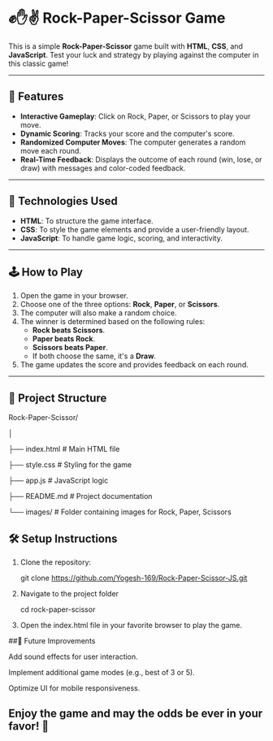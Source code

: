# ✊✋✌️ Rock-Paper-Scissor Game

This is a simple **Rock-Paper-Scissor** game built with **HTML**, **CSS**, and **JavaScript**. Test your luck and strategy by playing against the computer in this classic game!

---

## 🚀 Features

- **Interactive Gameplay**: Click on Rock, Paper, or Scissors to play your move.
- **Dynamic Scoring**: Tracks your score and the computer's score.
- **Randomized Computer Moves**: The computer generates a random move each round.
- **Real-Time Feedback**: Displays the outcome of each round (win, lose, or draw) with messages and color-coded feedback.

---

## 🎨 Technologies Used

- **HTML**: To structure the game interface.
- **CSS**: To style the game elements and provide a user-friendly layout.
- **JavaScript**: To handle game logic, scoring, and interactivity.

---

## 🕹️ How to Play

1. Open the game in your browser.
2. Choose one of the three options: **Rock**, **Paper**, or **Scissors**.
3. The computer will also make a random choice.
4. The winner is determined based on the following rules:
   - **Rock beats Scissors**.
   - **Paper beats Rock**.
   - **Scissors beats Paper**.
   - If both choose the same, it's a **Draw**.
5. The game updates the score and provides feedback on each round.

---

## 📁 Project Structure

Rock-Paper-Scissor/ 

│ 

├── index.html # Main HTML file 

├── style.css # Styling for the game 

├── app.js # JavaScript logic 

├── README.md # Project documentation 

└── images/ # Folder containing images for Rock, Paper, Scissors

## 🛠️ Setup Instructions

1. Clone the repository:
   
   git clone https://github.com/Yogesh-169/Rock-Paper-Scissor-JS.git
   
2. Navigate to the project folder
   
   cd rock-paper-scissor

3. Open the index.html file in your favorite browser to play the game.


##🌟 Future Improvements

Add sound effects for user interaction.

Implement additional game modes (e.g., best of 3 or 5).

Optimize UI for mobile responsiveness.


## Enjoy the game and may the odds be ever in your favor! 🎉

